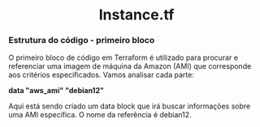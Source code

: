 <h1 align=center>Instance.tf</h1>

### Estrutura do código - primeiro bloco
<p>
    O primeiro bloco de código em Terraform é utilizado para procurar e referenciar uma imagem de máquina da Amazon (AMI) que corresponde aos critérios especificados. Vamos analisar cada parte:
  
  <b>data "aws_ami" "debian12"</b>

  Aqui está sendo criado um data block que irá buscar informações sobre uma AMI específica. O nome da referência é debian12.
</p>

